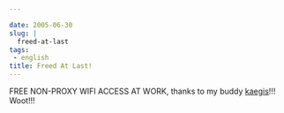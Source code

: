 ```yaml
---

date: 2005-06-30
slug: |
  freed-at-last
tags:
 - english
title: Freed At Last!
---
```


FREE NON-PROXY WIFI ACCESS AT WORK, thanks to my buddy
[kaegis](http://www.kaegisllc.com/)!!! Woot!!!
